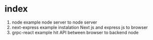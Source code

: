 # index
1. node 
    example node server to node server 
2. next-express
    example instalation Next js and express js to browser    
3. grpc-react 
    example hit API between browser to backend node